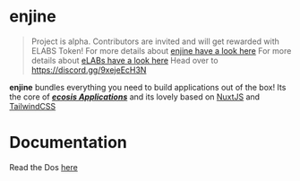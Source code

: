 # enjine

> Project is alpha. Contributors are invited and will get rewarded with ELABS Token!
> For more details about [enjine have a look here](https://enjine.ecosis.io)
> For more details about [eLABs have a look here](https://elabs.ecosis.io)
> Head over to https://discord.gg/9xejeEcH3N

**enjine** bundles everything you need to build applications out of the box! Its the core of [***ecosis Applications***](https://ecosis.io) and its lovely based on [NuxtJS](https://nuxtjs.org) and [TailwindCSS](https://tailwindcss.com/)

# Documentation

Read the Dos [here](https://docs.enjine.ecosis,io)
